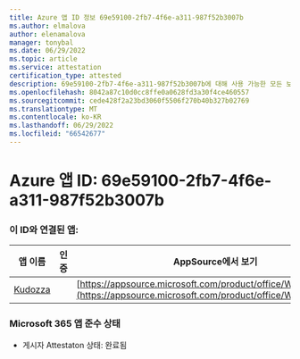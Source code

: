 ```yaml
---
title: Azure 앱 ID 정보 69e59100-2fb7-4f6e-a311-987f52b3007b
ms.author: elmalova
author: elenamalova
manager: tonybal
ms.date: 06/29/2022
ms.topic: article
ms.service: attestation
certification_type: attested
description: 69e59100-2fb7-4f6e-a311-987f52b3007b에 대해 사용 가능한 모든 보안 및 규정 준수 정보입니다.
ms.openlocfilehash: 8042a87c10d0cc8ffe0a0628fd3a30f4ce460557
ms.sourcegitcommit: cede428f2a23bd3060f5506f270b40b327b02769
ms.translationtype: MT
ms.contentlocale: ko-KR
ms.lasthandoff: 06/29/2022
ms.locfileid: "66542677"
---
```

# <a name="azure-app-id-69e59100-2fb7-4f6e-a311-987f52b3007b"></a>Azure 앱 ID: 69e59100-2fb7-4f6e-a311-987f52b3007b


### <a name="apps-associated-with-this-id"></a>이 ID와 연결된 앱:
| **앱 이름** | **인증** | **AppSource에서 보기** |
|--------------|---------------|-----------------------|
| [Kudozza](../forward/WA200002599.md) |  | [https://appsource.microsoft.com/product/office/WA200002599](https://appsource.microsoft.com/product/office/WA200002599) |

### <a name="microsoft-365-app-compliance-status"></a>Microsoft 365 앱 준수 상태
- 게시자 Attestaton 상태: 완료됨
